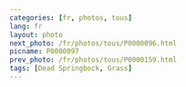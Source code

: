 ```yaml
---
categories: [fr, photos, tous]
lang: fr
layout: photo
next_photo: /fr/photos/tous/P0000096.html
picname: P0000097
prev_photo: /fr/photos/tous/P0000159.html
tags: [Dead Springbock, Grass]
---
```

